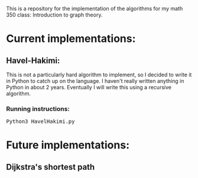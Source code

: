 This is a repository for the implementation of the algorithms for my math 350 class: Introduction to  graph theory.

# Current implementations: 

## Havel-Hakimi: 

This is not a particularly hard algorithm to implement, so I decided to write it in Python to catch up on the language.
I haven't really written anything in Python in about 2 years. Eventually I will write this using a recursive algorithm.

### Running instructions:

  <pre>Python3 HavelHakimi.py</pre>

# Future implementations:

## Dijkstra's shortest path
